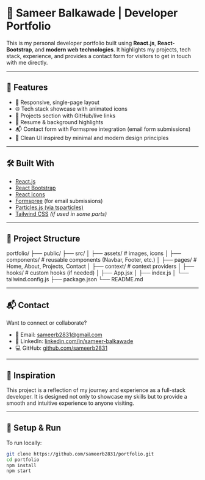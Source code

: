 # 💼 Sameer Balkawade | Developer Portfolio

This is my personal developer portfolio built using **React.js**, **React-Bootstrap**, and **modern web technologies**. It highlights my projects, tech stack, experience, and provides a contact form for visitors to get in touch with me directly.

---

## 🚀 Features

- 🎯 Responsive, single-page layout
- 🌐 Tech stack showcase with animated icons
- 📁 Projects section with GitHub/live links
- 📄 Resume & background highlights
- 📬 Contact form with Formspree integration (email form submissions)
- 🎨 Clean UI inspired by minimal and modern design principles

---

## 🛠️ Built With

- [React.js](https://reactjs.org/)
- [React Bootstrap](https://react-bootstrap.github.io/)
- [React Icons](https://react-icons.github.io/react-icons/)
- [Formspree](https://formspree.io/) (for email submissions)
- [Particles.js (via tsparticles)](https://particles.js.org/)
- [Tailwind CSS](https://tailwindcss.com/) *(if used in some parts)*

---

## 📂 Project Structure

portfolio/
├── public/
├── src/
│ ├── assets/ # images, icons
│ ├── components/ # reusable components (Navbar, Footer, etc.)
│ ├── pages/ # Home, About, Projects, Contact
│ ├── context/ # context providers
│ ├── hooks/ # custom hooks (if needed)
│ ├── App.jsx
│ ├── index.js
│ └── tailwind.config.js
├── package.json
└── README.md


---

## 📬 Contact

Want to connect or collaborate?

- 📧 Email: [sameerb2831@gmail.com](mailto:sameerb2831@gmail.com)
- 💼 LinkedIn: [linkedin.com/in/sameer-balkawade](https://linkedin.com/in/sameer-balkawade)
- 💻 GitHub: [github.com/sameerb2831](https://github.com/sameerb2831)

---

## 🧠 Inspiration

This project is a reflection of my journey and experience as a full-stack developer. It is designed not only to showcase my skills but to provide a smooth and intuitive experience to anyone visiting.

---

## 📌 Setup & Run

To run locally:

```bash
git clone https://github.com/sameerb2831/portfolio.git
cd portfolio
npm install
npm start
